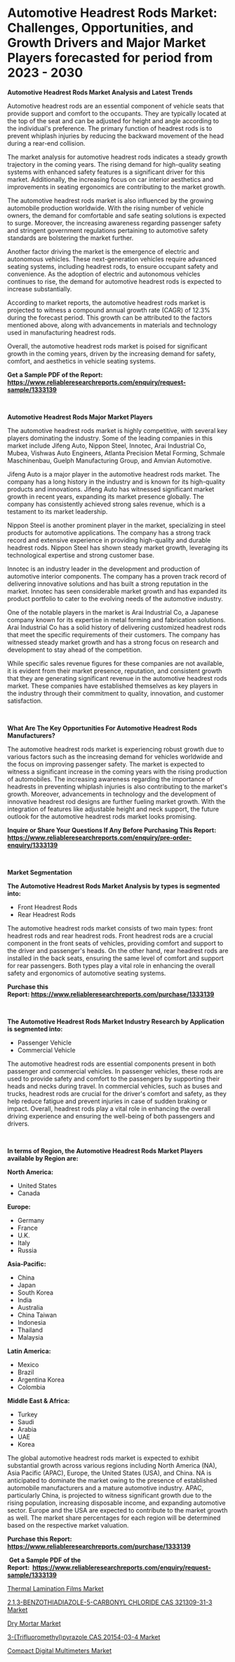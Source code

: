 <p><h1>Automotive Headrest Rods Market: Challenges, Opportunities, and Growth Drivers and Major Market Players forecasted for period from 2023 - 2030</h1></p><p><strong>Automotive Headrest Rods Market Analysis and Latest Trends</strong></p>
<p><p>Automotive headrest rods are an essential component of vehicle seats that provide support and comfort to the occupants. They are typically located at the top of the seat and can be adjusted for height and angle according to the individual's preference. The primary function of headrest rods is to prevent whiplash injuries by reducing the backward movement of the head during a rear-end collision.</p><p>The market analysis for automotive headrest rods indicates a steady growth trajectory in the coming years. The rising demand for high-quality seating systems with enhanced safety features is a significant driver for this market. Additionally, the increasing focus on car interior aesthetics and improvements in seating ergonomics are contributing to the market growth.</p><p>The automotive headrest rods market is also influenced by the growing automobile production worldwide. With the rising number of vehicle owners, the demand for comfortable and safe seating solutions is expected to surge. Moreover, the increasing awareness regarding passenger safety and stringent government regulations pertaining to automotive safety standards are bolstering the market further.</p><p>Another factor driving the market is the emergence of electric and autonomous vehicles. These next-generation vehicles require advanced seating systems, including headrest rods, to ensure occupant safety and convenience. As the adoption of electric and autonomous vehicles continues to rise, the demand for automotive headrest rods is expected to increase substantially.</p><p>According to market reports, the automotive headrest rods market is projected to witness a compound annual growth rate (CAGR) of 12.3% during the forecast period. This growth can be attributed to the factors mentioned above, along with advancements in materials and technology used in manufacturing headrest rods.</p><p>Overall, the automotive headrest rods market is poised for significant growth in the coming years, driven by the increasing demand for safety, comfort, and aesthetics in vehicle seating systems.</p></p>
<p><strong>Get a Sample PDF of the Report:&nbsp; <a href="https://www.reliableresearchreports.com/enquiry/request-sample/1333139">https://www.reliableresearchreports.com/enquiry/request-sample/1333139</a></strong></p>
<p>&nbsp;</p>
<p><strong>Automotive Headrest Rods Major Market Players</strong></p>
<p><p>The automotive headrest rods market is highly competitive, with several key players dominating the industry. Some of the leading companies in this market include Jifeng Auto, Nippon Steel, Innotec, Arai Industrial Co, Mubea, Vishwas Auto Engineers, Atlanta Precision Metal Forming, Schmale Maschinenbau, Guelph Manufacturing Group, and Amvian Automotive.</p><p>Jifeng Auto is a major player in the automotive headrest rods market. The company has a long history in the industry and is known for its high-quality products and innovations. Jifeng Auto has witnessed significant market growth in recent years, expanding its market presence globally. The company has consistently achieved strong sales revenue, which is a testament to its market leadership.</p><p>Nippon Steel is another prominent player in the market, specializing in steel products for automotive applications. The company has a strong track record and extensive experience in providing high-quality and durable headrest rods. Nippon Steel has shown steady market growth, leveraging its technological expertise and strong customer base.</p><p>Innotec is an industry leader in the development and production of automotive interior components. The company has a proven track record of delivering innovative solutions and has built a strong reputation in the market. Innotec has seen considerable market growth and has expanded its product portfolio to cater to the evolving needs of the automotive industry.</p><p>One of the notable players in the market is Arai Industrial Co, a Japanese company known for its expertise in metal forming and fabrication solutions. Arai Industrial Co has a solid history of delivering customized headrest rods that meet the specific requirements of their customers. The company has witnessed steady market growth and has a strong focus on research and development to stay ahead of the competition.</p><p>While specific sales revenue figures for these companies are not available, it is evident from their market presence, reputation, and consistent growth that they are generating significant revenue in the automotive headrest rods market. These companies have established themselves as key players in the industry through their commitment to quality, innovation, and customer satisfaction.</p></p>
<p>&nbsp;</p>
<p><strong>What Are The Key Opportunities For Automotive Headrest Rods Manufacturers?</strong></p>
<p><p>The automotive headrest rods market is experiencing robust growth due to various factors such as the increasing demand for vehicles worldwide and the focus on improving passenger safety. The market is expected to witness a significant increase in the coming years with the rising production of automobiles. The increasing awareness regarding the importance of headrests in preventing whiplash injuries is also contributing to the market's growth. Moreover, advancements in technology and the development of innovative headrest rod designs are further fueling market growth. With the integration of features like adjustable height and neck support, the future outlook for the automotive headrest rods market looks promising.</p></p>
<p><strong>Inquire or Share Your Questions If Any Before Purchasing This Report: <a href="https://www.reliableresearchreports.com/enquiry/pre-order-enquiry/1333139">https://www.reliableresearchreports.com/enquiry/pre-order-enquiry/1333139</a></strong></p>
<p>&nbsp;</p>
<p><strong>Market Segmentation</strong></p>
<p><strong>The Automotive Headrest Rods Market Analysis by types is segmented into:</strong></p>
<p><ul><li>Front Headrest Rods</li><li>Rear Headrest Rods</li></ul></p>
<p><p>The automotive headrest rods market consists of two main types: front headrest rods and rear headrest rods. Front headrest rods are a crucial component in the front seats of vehicles, providing comfort and support to the driver and passenger's heads. On the other hand, rear headrest rods are installed in the back seats, ensuring the same level of comfort and support for rear passengers. Both types play a vital role in enhancing the overall safety and ergonomics of automotive seating systems.</p></p>
<p><strong>Purchase this Report:&nbsp;<a href="https://www.reliableresearchreports.com/purchase/1333139">https://www.reliableresearchreports.com/purchase/1333139</a></strong></p>
<p>&nbsp;</p>
<p><strong>The Automotive Headrest Rods Market Industry Research by Application is segmented into:</strong></p>
<p><ul><li>Passenger Vehicle</li><li>Commercial Vehicle</li></ul></p>
<p><p>The automotive headrest rods are essential components present in both passenger and commercial vehicles. In passenger vehicles, these rods are used to provide safety and comfort to the passengers by supporting their heads and necks during travel. In commercial vehicles, such as buses and trucks, headrest rods are crucial for the driver's comfort and safety, as they help reduce fatigue and prevent injuries in case of sudden braking or impact. Overall, headrest rods play a vital role in enhancing the overall driving experience and ensuring the well-being of both passengers and drivers.</p></p>
<p>&nbsp;</p>
<p><strong>In terms of Region, the Automotive Headrest Rods Market Players available by Region are:</strong></p>
<p>
    <p> <strong> North America: </strong>
        <ul>
            <li>United States</li>
            <li>Canada</li>
        </ul>
        </p> 
    <p> <strong> Europe: </strong>
        <ul>
            <li>Germany</li>
            <li>France</li>
            <li>U.K.</li>
            <li>Italy</li>
            <li>Russia</li>
        </ul>
        </p> 
    <p> <strong> Asia-Pacific: </strong>
        <ul>
            <li>China</li>
            <li>Japan</li>
            <li>South Korea</li>
            <li>India</li>
            <li>Australia</li>
            <li>China Taiwan</li>
            <li>Indonesia</li>
            <li>Thailand</li>
            <li>Malaysia</li>
        </ul>
        </p> 
    <p> <strong> Latin America: </strong>
        <ul>
            <li>Mexico</li>
            <li>Brazil</li>
            <li>Argentina Korea</li>
            <li>Colombia</li>
        </ul>
        </p> 
    <p> <strong> Middle East & Africa: </strong>
        <ul>
            <li>Turkey</li>
            <li>Saudi</li>
            <li>Arabia</li>
            <li>UAE</li>
            <li>Korea</li>
        </ul>
    </p>
    </p>
<p><p>The global automotive headrest rods market is expected to exhibit substantial growth across various regions including North America (NA), Asia Pacific (APAC), Europe, the United States (USA), and China. NA is anticipated to dominate the market owing to the presence of established automobile manufacturers and a mature automotive industry. APAC, particularly China, is projected to witness significant growth due to the rising population, increasing disposable income, and expanding automotive sector. Europe and the USA are expected to contribute to the market growth as well. The market share percentages for each region will be determined based on the respective market valuation.</p></p>
<p><strong>Purchase this Report: <a href="https://www.reliableresearchreports.com/purchase/1333139">https://www.reliableresearchreports.com/purchase/1333139</a></strong></p>
<p>&nbsp;<strong>Get a Sample PDF of the Report:&nbsp;&nbsp;<a href="https://www.reliableresearchreports.com/enquiry/request-sample/1333139">https://www.reliableresearchreports.com/enquiry/request-sample/1333139</a></strong></p>
<p><strong></strong></p>
<p><p><a href="https://medium.com/@lorenzmayer1995/thermal-lamination-films-market-size-growth-forecast-2023-2030-ff559a545070">Thermal Lamination Films Market</a></p><p><a href="https://www.linkedin.com/pulse/9-31-3-market-size-share-amp-trends-analysis-report-application/">2,1,3-BENZOTHIADIAZOLE-5-CARBONYL CHLORIDE CAS 321309-31-3 Market</a></p><p><a href="https://medium.com/@merrittrice2023/dry-mortar-market-size-growth-forecast-2023-2030-d6b038f1e879">Dry Mortar Market</a></p><p><a href="https://www.linkedin.com/pulse/3-trifluoromethylpyrazole-cas-20154-03-4-market-size-growth/">3-(Trifluoromethyl)pyrazole CAS 20154-03-4 Market</a></p><p><a href="https://www.linkedin.com/pulse/compact-digital-multimeters-market-research-report-unlocks/">Compact Digital Multimeters Market</a></p></p>